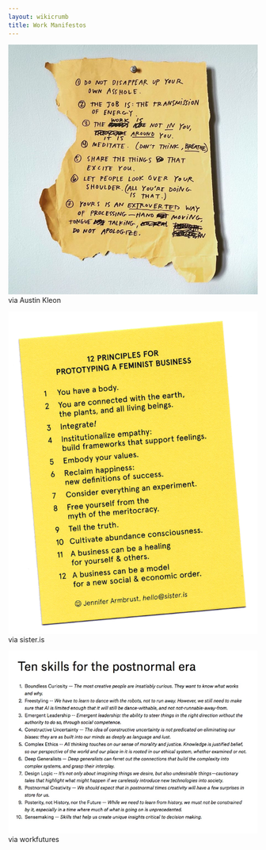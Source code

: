 ```yaml
---
layout: wikicrumb
title: Work Manifestos
---
```


![](/img/wiki/manifestos/wiki-manifestos-01.jpg)
via Austin Kleon

![](/img/wiki/manifestos/wiki-manifestos-02.png)
via sister.is

![](/img/wiki/manifestos/10-skills.jpg)
via workfutures